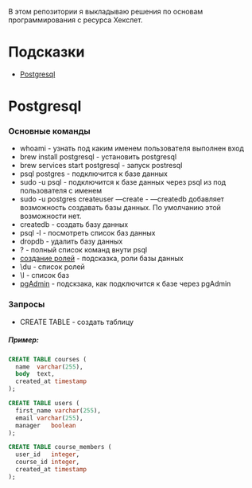 В этом репозитории я выкладываю решения по основам программирования с ресурса Хекслет.
# Подсказки

- [Postgresql](#postgresql)

Postgresql
=============
### Основные команды
* whoami - узнать под каким именем пользователя выполнен вход
* brew install postgresql - установить postgresql
* brew services start postgresql - запуск postresql
* psql postgres - подключится к базе данных
* sudo -u <name> psql - подключится к базе данных через psql из под пользователя с именем <name>
* sudo -u postgres createuser —create <user name> - —createdb  добавляет возможность создавать базы данных. По умолчанию этой возможности нет.
* createdb <db name> - создать базу данных
* psql -l - посмотреть список баз данных
* dropdb <db name> - удалить базу данных
* \? - полный список команд внути psql
* [cоздание ролей](https://postgrespro.ru/docs/postgrespro/11/database-roles) - подсказка, роли базы данных
* \du - список ролей
* \l - список баз
* [pgAdmin](https://www.postgresqltutorial.com/connect-to-postgresql-database/) - подскзака, как подключится к базе через pgAdmin

### Запросы
* CREATE TABLE - создать таблицу
##### Пример:
```sql
CREATE TABLE courses (
  name	varchar(255),
  body	text,
  created_at timestamp
);

CREATE TABLE users (
  first_name varchar(255),
  email varchar(255),
  manager	boolean
);

CREATE TABLE course_members (
  user_id	integer,
  course_id	integer,
  created_at timestamp
);
```
